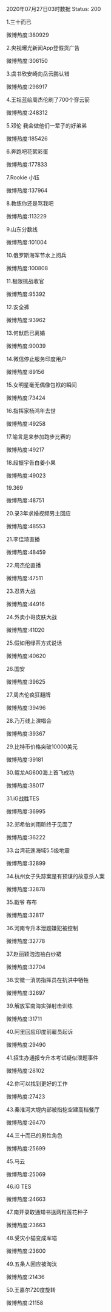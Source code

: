 2020年07月27日03时数据
Status: 200

1.三十而已

微博热度:380929

2.央视曝光新闻App登假货广告

微博热度:306150

3.虞书欣安崎向岳云鹏认错

微博热度:298917

4.王祖蓝给周杰伦刷了700个穿云箭

微博热度:248312

5.邓伦 我会做他们一辈子的好弟弟

微博热度:185426

6.奔跑吧花絮彩蛋

微博热度:177833

7.Rookie 小钰

微博热度:137964

8.教练你还是骂我吧

微博热度:113229

9.山东分数线

微博热度:101004

10.俄罗斯海军节水上阅兵

微博热度:100808

11.极限挑战收官

微博热度:95392

12.安全裤

微博热度:93962

13.何猷启已离婚

微博热度:90039

14.微信停止服务印度用户

微博热度:89156

15.女明星毫无偶像包袱的瞬间

微博热度:73424

16.指挥家杨鸿年去世

微博热度:49258

17.喻言是来参加跑步比赛的

微博热度:49217

18.段振宇告白姜小果

微博热度:49023

19.369

微博热度:48751

20.录3年求婚视频男主回应

微博热度:48553

21.李佳琦直播

微博热度:48459

22.周杰伦直播

微博热度:47511

23.忍界大战

微博热度:44916

24.外卖小哥皮肤大战

微博热度:41020

25.假如用绿茶方式说话

微博热度:40620

26.国安

微博热度:39625

27.周杰伦疯狂翻牌

微博热度:39496

28.乃万线上演唱会

微博热度:39367

29.比特币价格突破10000美元

微博热度:39181

30.鲲龙AG600海上首飞成功

微博热度:38017

31.iG战胜TES

微博热度:36995

32.郑希怡刘雨昕终于见面了

微博热度:36222

33.台湾花莲海域5.5级地震

微博热度:32899

34.杭州女子失踪案是有预谋的故意杀人案

微博热度:32878

35.戳爷 布布

微博热度:32817

36.河南专升本泄题嫌犯被控制

微博热度:32778

37.赵丽颖泡泡袖白纱裙

微博热度:32704

38.安徽一消防指挥员在抗洪中牺牲

微博热度:32697

39.解放军南海实弹射击训练

微博热度:31711

40.阿里回应印度前雇员起诉

微博热度:29490

41.招生办通报专升本考试疑似泄题事件

微博热度:28102

42.你可以找到更好的工作

微博热度:27423

43.秦淮河大堤内部被指挖空建高档餐厅

微博热度:26470

44.三十而已的男性角色

微博热度:25699

45.马云

微博热度:25069

46.iG TES

微博热度:24663

47.南开录取通知书送两粒莲花种子

微博热度:23663

48.受灾小猫变成军喵

微博热度:23600

49.五条人回应被淘汰

微博热度:21436

50.王嘉尔720度旋转

微博热度:21158

